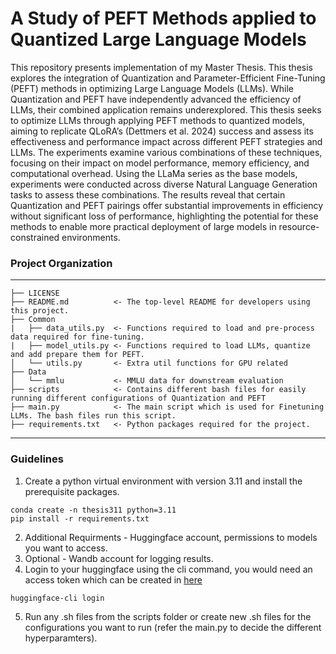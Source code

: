 # A Study of PEFT Methods applied to Quantized Large Language Models
This repository presents implementation of my Master Thesis. This thesis explores the integration of Quantization and Parameter-Efficient Fine-Tuning (PEFT) methods in optimizing Large Language Models (LLMs). While Quantization and PEFT have independently advanced the efficiency of LLMs, their combined application remains underexplored. This thesis seeks to optimize LLMs through applying PEFT methods to quantized models, aiming to replicate QLoRA’s (Dettmers et al. 2024) success and assess its effectiveness and performance impact across different PEFT strategies and LLMs. The experiments examine various combinations of these techniques, focusing on their impact on model performance, memory efficiency, and computational overhead. Using the LLaMa series as the base models, experiments were conducted across diverse Natural Language Generation tasks to assess these combinations. The results reveal that certain Quantization and PEFT pairings offer substantial improvements in efficiency without significant loss of performance, highlighting the potential for these methods to enable more practical deployment of large models in resource-constrained environments.

### Project Organization
------------

    ├── LICENSE
    ├── README.md          <- The top-level README for developers using this project.
    ├── Common
    |   ├── data_utils.py  <- Functions required to load and pre-process data required for fine-tuning.
    |   ├── model_utils.py <- Functions required to load LLMs, quantize and add prepare them for PEFT.
    │   └── utils.py       <- Extra util functions for GPU related
    ├── Data
    │   └── mmlu           <- MMLU data for downstream evaluation
    ├── scripts            <- Contains different bash files for easily running different configurations of Quantization and PEFT
    ├── main.py            <- The main script which is used for Finetuning LLMs. The bash files run this script.
    ├── requirements.txt   <- Python packages required for the project.
------------


### Guidelines
1. Create a python virtual environment with version 3.11 and install the prerequisite packages.
```
conda create -n thesis311 python=3.11
pip install -r requirements.txt
```
2. Additional Requirments - Huggingface account, permissions to models you want to access. 
3. Optional - Wandb account for logging results.
4. Login to your huggingface using the cli command, you would need an access token which can be created in [here](https://huggingface.co/settings/tokens)
```
huggingface-cli login
```
5. Run any .sh files from the scripts folder or create new .sh files for the configurations you want to run (refer the main.py to decide the different hyperparamters). 
